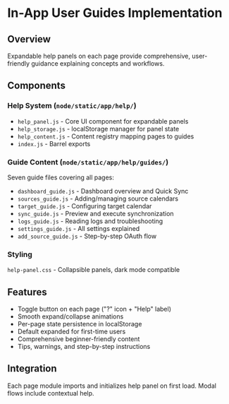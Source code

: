 # In-App User Guides Implementation

## Overview
Expandable help panels on each page provide comprehensive, user-friendly
guidance explaining concepts and workflows.

## Components

### Help System (`node/static/app/help/`)
- `help_panel.js` - Core UI component for expandable panels
- `help_storage.js` - localStorage manager for panel state
- `help_content.js` - Content registry mapping pages to guides
- `index.js` - Barrel exports

### Guide Content (`node/static/app/help/guides/`)
Seven guide files covering all pages:
- `dashboard_guide.js` - Dashboard overview and Quick Sync
- `sources_guide.js` - Adding/managing source calendars
- `target_guide.js` - Configuring target calendar
- `sync_guide.js` - Preview and execute synchronization
- `logs_guide.js` - Reading logs and troubleshooting
- `settings_guide.js` - All settings explained
- `add_source_guide.js` - Step-by-step OAuth flow

### Styling
`help-panel.css` - Collapsible panels, dark mode compatible

## Features
- Toggle button on each page ("?" icon + "Help" label)
- Smooth expand/collapse animations
- Per-page state persistence in localStorage
- Default expanded for first-time users
- Comprehensive beginner-friendly content
- Tips, warnings, and step-by-step instructions

## Integration
Each page module imports and initializes help panel on first load.
Modal flows include contextual help.
